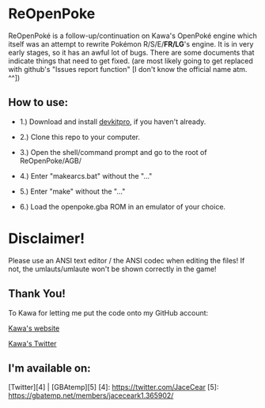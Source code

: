 # ReOpenPoke
ReOpenPoké is a follow-up/continuation on Kawa's OpenPoké engine which itself was an attempt to rewrite Pokémon R/S/E/**FR/LG**'s engine.
It is in very early stages, so it has an awful lot of bugs.
There are some documents that indicate things that need to get fixed. (are most likely going to get replaced with github's "Issues report function" [I don't know the official name atm. ^^])


How to use:
------------------------------------------------------------------------
- 1.) Download and install [devkitpro][1], if you haven't already.
- 2.) Clone this repo to your computer.
- 3.) Open the shell/command prompt and go to the root of ReOpenPoke/AGB/
- 4.) Enter "makearcs.bat" without the "..."
- 5.) Enter "make" without the "..."
- 6.) Load the openpoke.gba ROM in an emulator of your choice.

  [1]: http://devkitpro.org/

# Disclaimer!
Please use an ANSI text editor / the ANSI codec when editing the files!
If not, the umlauts/umlaute won't be shown correctly in the game!

Thank You!
------------------------------------------------------------------------
To Kawa for letting me put the code onto my GitHub account:

[Kawa's website][2]

[Kawa's Twitter][3]

  [2]: http://helmet.kafuka.org  
  [3]: https://twitter.com/NoxicoDev 


I'm available on:
------------------------------------------------------------------------
[Twitter][4] | [GBAtemp][5]
  [4]: https://twitter.com/JaceCear
  [5]: https://gbatemp.net/members/jaceceark1.365902/
